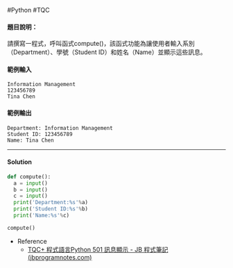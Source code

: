 #Python #TQC 
#### 題目說明：

請撰寫一程式，呼叫函式compute()，該函式功能為讓使用者輸入系別（Department）、學號（Student ID）和姓名（Name）並顯示這些訊息。

#### 範例輸入

```
Information Management
123456789
Tina Chen
```

#### 範例輸出

```
Department: Information Management
Student ID: 123456789
Name: Tina Chen
```

---
#### Solution
```python linenums="1"
def compute():
  a = input()
  b = input()
  c = input()
  print('Department:%s'%a)
  print('Student ID:%s'%b)
  print('Name:%s'%c)

compute()
```
- Reference
	- [TQC+ 程式語言Python 501 訊息顯示 - JB 程式筆記 (jbprogramnotes.com)](https://jbprogramnotes.com/2020/05/tqc-%e7%a8%8b%e5%bc%8f%e8%aa%9e%e8%a8%80python-501-%e8%a8%8a%e6%81%af%e9%a1%af%e7%a4%ba/)